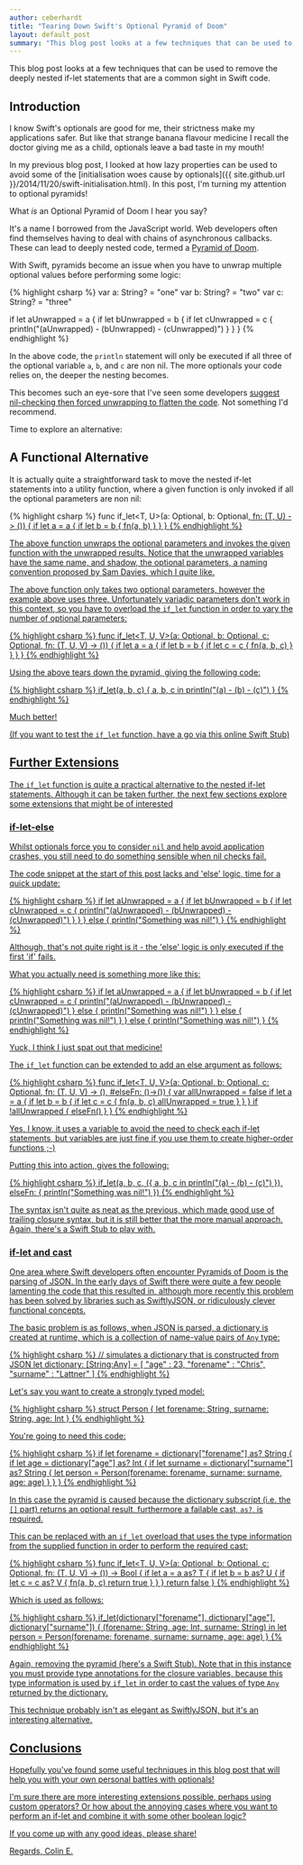 ```yaml
---
author: ceberhardt
title: "Tearing Down Swift's Optional Pyramid of Doom"
layout: default_post
summary: "This blog post looks at a few techniques that can be used to remove the deeply nested if-let statements that are a common sight in Swift code."
---
```

This blog post looks at a few techniques that can be used to remove the deeply nested if-let statements that are a common sight in Swift code.

## Introduction

I know Swift's optionals are good for me, their strictness make my applications safer. But like that strange banana flavour medicine I recall the doctor giving me as a child, optionals leave a bad taste in my mouth!

In my previous blog post, I looked at how lazy properties can be used to avoid some of the [initialisation woes cause by optionals]({{ site.github.url }}/2014/11/20/swift-initialisation.html). In this post, I'm turning my attention to optional pyramids!

What *is* an Optional Pyramid of Doom I hear you say?

It's a name I borrowed from the JavaScript world. Web developers often find themselves having to deal with chains of asynchronous callbacks. These can lead to deeply nested code, termed a [Pyramid of Doom](http://survivejs.com/common_problems/pyramid.html).

With Swift, pyramids become an issue when you have to unwrap multiple optional values before performing some logic:

{% highlight csharp %}
var a: String? = "one"
var b: String? = "two"
var c: String? = "three"

if let aUnwrapped = a {
  if let bUnwrapped = b {
    if let cUnwrapped = c {
      println("\(aUnwrapped) - \(bUnwrapped) - \(cUnwrapped)")
    }
  }
}
{% endhighlight %}

In the above code, the `println` statement will only be executed if all three of the optional variable `a`, `b`, and `c` are non nil. The more optionals your code relies on, the deeper the nesting becomes. 

This becomes such an eye-sore that I've seen some developers [suggest nil-checking then forced unwrapping to flatten the code](https://github.com/raywenderlich/swift-style-guide/issues/63#issuecomment-65521081). Not something I'd recommend.

Time to explore an alternative:

## A Functional Alternative

It is actually quite a straightforward task to move the nested if-let statements into a utility function, where a given function is only invoked if all the optional parameters are non nil:

{% highlight csharp %}
func if_let<T, U>(a: Optional<T>, b: Optional<U>, fn: (T, U) -> ()) {
  if let a = a {
    if let b = b {
      fn(a, b)
    }
  }
}
{% endhighlight %}
  
The above function unwraps the optional parameters and invokes the given function with the unwrapped results. Notice that the unwrapped variables have the same name, and shadow, the optional parameters, [a naming convention proposed by Sam Davies](https://github.com/raywenderlich/swift-style-guide/issues/64#issuecomment-64116223), which I quite like.

The above function only takes two optional parameters, however the example above uses three. Unfortunately variadic parameters don't work in this context, so you have to overload the `if_let` function in order to vary the number of optional parameters:

{% highlight csharp %}
func if_let<T, U, V>(a: Optional<T>, b: Optional<U>,
  c: Optional<V>, fn: (T, U, V) -> ()) {
  if let a = a {
    if let b = b {
      if let c = c {
        fn(a, b, c)
      }
    }
  }
}
{% endhighlight %}
  
Using the above tears down the pyramid, giving the following code:

{% highlight csharp %}
if_let(a, b, c) {
  a, b, c in
  println("\(a) - \(b) - \(c)")
}
{% endhighlight %}
  
Much better!

(If you want to test the `if_let` function, have a go via this online [Swift Stub](http://swiftstub.com/306740405/))

## Further Extensions

The `if_let` function is quite a practical alternative to the nested if-let statements. Although it can be taken further, the next few sections explore some extensions that might be of interested

### if-let-else

Whilst optionals force you to consider `nil` and help avoid application crashes, you still need to do something sensible when nil checks fail.

The code snippet at the start of this post lacks and 'else' logic, time for a quick update:

{% highlight csharp %}
if let aUnwrapped = a {
  if let bUnwrapped = b {
    if let cUnwrapped = c {
      println("\(aUnwrapped) - \(bUnwrapped) - \(cUnwrapped)")
    }
  }
} else {
  println("Something was nil!")
}
{% endhighlight %}
  
Although, that's not quite right is it - the 'else' logic is only executed if the first 'if' fails.

What you actually need is something more like this:

{% highlight csharp %}
if let aUnwrapped = a {
  if let bUnwrapped = b {
    if let cUnwrapped = c {
      println("\(aUnwrapped) - \(bUnwrapped) - \(cUnwrapped)")
    } else {
      println("Something was nil!")
    }
  } else {
    println("Something was nil!")
  }
} else {
  println("Something was nil!")
}
{% endhighlight %}
  
Yuck, I think I just spat out that medicine!

The `if_let` function can be extended to add an else argument as follows:

{% highlight csharp %}
func if_let<T, U, V>(a: Optional<T>, b: Optional<U>,
  c: Optional<V>, fn: (T, U, V) -> (), #elseFn: ()->()) {
  var allUnwrapped = false
  if let a = a {
    if let b = b {
      if let c = c {
        fn(a, b, c)
        allUnwrapped = true
      }
    }
  }
  if !allUnwrapped {
    elseFn()
  }
}
{% endhighlight %}
  
Yes, I know, it uses a variable to avoid the need to check each if-let statements, but variables are just fine if you use them to create higher-order functions ;-)

Putting this into action, gives the following:

{% highlight csharp %}
if_let(a, b, c, ({
    a, b, c in
    println("\(a) - \(b) - \(c)")
  }),
elseFn: {
  println("Something was nil!")
})
{% endhighlight %}

The syntax isn't quite as neat as the previous, which made good use of trailing closure syntax, but it is still better that the more manual approach. Again, there's a [Swift Stub](http://swiftstub.com/40660754/) to play with.

### if-let and cast

One area where Swift developers often encounter Pyramids of Doom is the parsing of JSON. In the early days of Swift there were quite a few people [lamenting the code that this resulted in](http://owensd.io/2014/06/18/json-parsing.html), although more recently this problem has been solved by libraries such as [SwiftlyJSON](https://github.com/SwiftyJSON/SwiftyJSON), or [ridiculously clever functional concepts](http://robots.thoughtbot.com/efficient-json-in-swift-with-functional-concepts-and-generics).

The basic problem is as follows, when JSON is parsed, a dictionary is created at runtime, which is a collection of name-value pairs of `Any` type:


{% highlight csharp %}
// simulates a dictionary that is constructed from JSON
let dictionary: [String:Any] = [
  "age" : 23,
  "forename" : "Chris",
  "surname" : "Lattner"
]
{% endhighlight %}
  
Let's say you want to create a strongly typed model:

{% highlight csharp %}
struct Person {
  let forename: String,
  surname: String,
  age: Int
}
{% endhighlight %}
  
You're going to need this code:

{% highlight csharp %}
if let forename = dictionary["forename"] as? String {
  if let age = dictionary["age"]  as? Int {
    if let surname = dictionary["surname"]  as? String {
      let person = Person(forename: forename,
        surname: surname, age: age)
    }
  }
}
{% endhighlight %}
  
In this case the pyramid is caused because the dictionary subscript (i.e. the `[]` part) returns an optional result, furthermore a failable cast, `as?`, is required. 

This can be replaced with an `if_let` overload that uses the type information from the supplied function in order to perform the required cast:

{% highlight csharp %}
func if_let<T, U, V>(a: Optional<Any>, b: Optional<Any>,
     c: Optional<Any>, fn: (T, U, V) -> ()) -> Bool {
  if let a = a as? T {
    if let b = b as? U {
      if let c = c as? V {
        fn(a, b, c)
        return true
      }
    }
  }
  return false
}
{% endhighlight %}
  
Which is used as follows:

{% highlight csharp %}
if_let(dictionary["forename"], dictionary["age"], dictionary["surname"]) {
  (forename: String, age: Int, surname: String) in
  let person = Person(forename: forename,
    surname: surname, age: age)
}
{% endhighlight %}
  
Again, removing the pyramid (here's a [Swift Stub](http://swiftstub.com/773581102/)). Note that in this instance you must provide type annotations for the closure variables, because this type information is used by `if_let` in order to cast the values of type `Any` returned by the dictionary.

This technique probably isn't as elegant as SwiftlyJSON, but it's an interesting alternative.

## Conclusions

Hopefully you've found some useful techniques in this blog post that will help you with your own personal battles with optionals!

I'm sure there are more interesting extensions possible, perhaps using custom operators? Or how about the annoying cases where you want to perform an if-let and combine it with some other boolean logic?

If you come up with any good ideas, please share!

Regards, Colin E.

